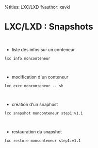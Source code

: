 %titles: LXC/LXD
%author: xavki

# LXC/LXD : Snapshots

<br>



* liste des infos sur un conteneur

```
lxc info monconteneur
```

<br>


* modification d'un conteneur

```
lxc exec monconteneur -- sh
```

<br>


* création d'un snaphost

```
lxc snapshot monconteneur step1:v1.1
```

<br>


* restauration du snapshot

```
lxc restore monconteneur step1:v1.1
```

